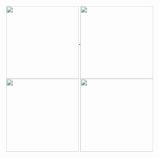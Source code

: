 <a href="https://github.com/thEchroniCamateuR/github-readme-stats#gh-dark-mode-only">
  <img height=200 align="center" src="https://github-readme-stats.vercel.app/api/top-langs/?username=thEchroniCamateuR&size_weight=0.5&count_weight=0.5&theme=transparent&title_color=ff0000&border_color=ff0000&text_color=00d045&border_radius=0&langs_count=5#gh-dark-mode-only" />
</a>


<a href="https://github.com/thEchroniCamateuR/github-readme-stats#gh-light-mode-only">
  <img height=200 align="center" src="https://github-readme-stats.vercel.app/api/top-langs/?username=thEchroniCamateuR&size_weight=0.5&count_weight=0.5&theme=rose&card_width=400#gh-light-mode-only" />
</a>


<span align="center" >
  <img height=200 align="center" src="https://github.com/thEchroniCamateuR/thEchroniCamateuR/blob/main/cut-with-katana-katana-hit.gif#gh-dark-mode-only" />
</span>

<span align="center">
  <img height=200 align="center" src="https://github.com/thEchroniCamateuR/thEchroniCamateuR/blob/main/bepop%20smoke.gif#gh-light-mode-only" />
</span>
